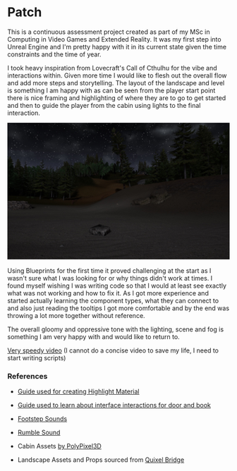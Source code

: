 # Patch
This is a continuous assessment project created as part of my MSc in Computing in Video Games and Extended Reality. It was my first step into Unreal Engine and I'm pretty happy with it in its current state given the time constraints and the time of year.

I took heavy inspiration from Lovecraft's Call of Cthulhu for the vibe and interactions within. Given more time I would like to flesh out the overall flow and add more steps and storytelling. The layout of the landscape and level is something I am happy with as can be seen from the player start point there is nice framing and highlighting of where they are to go to get started and then to guide the player from the cabin using lights to the final interaction.

 ![](header_image.jpg)

 Using Blueprints for the first time it proved challenging at the start as I wasn't sure what I was looking for or why things didn't work at times. I found myself wishing I was writing code so that I would at least see exactly what was not working and how to fix it. As I got more experience and started actually learning the component types, what they can connect to and also just reading the tooltips I got more comfortable and by the end was throwing a lot more together without reference.

The overall gloomy and oppressive tone with the lighting, scene and fog is something I am very happy with and would like to return to.

[Very speedy video](https://vimeo.com/manage/videos/897297377) (I cannot do a concise video to save my life, I need to start writing scripts)

### References

- [Guide used for creating Highlight Material](https://www.youtube.com/watch?v=rGqlReFObYQ)
- [Guide used to learn about interface interactions for door and book](https://www.youtube.com/watch?v=u4TBbtq9uwk&t=390s)

- [Footstep Sounds](https://pixabay.com/sound-effects/footsteps-on-gravel-61337/)
- [Rumble Sound](https://pixabay.com/sound-effects/low-rumble-167812/)
- Cabin Assets [by PolyPixel3D](http://www.polypixel3d.com/services/)
- Landscape Assets and Props sourced from [Quixel Bridge](https://quixel.com/bridge)
